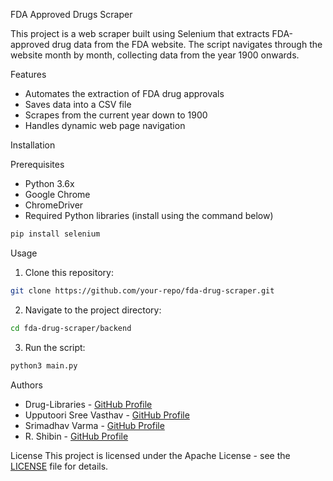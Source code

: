 FDA Approved Drugs Scraper

This project is a web scraper built using Selenium that extracts FDA-approved drug data from the FDA website. The script navigates through the website month by month, collecting data from the year 1900 onwards.

Features
- Automates the extraction of FDA drug approvals
- Saves data into a CSV file
- Scrapes from the current year down to 1900
- Handles dynamic web page navigation

Installation

Prerequisites
- Python 3.6x
- Google Chrome
- ChromeDriver
- Required Python libraries (install using the command below)

```sh
pip install selenium
```

Usage

1. Clone this repository:
```sh
git clone https://github.com/your-repo/fda-drug-scraper.git
```
2. Navigate to the project directory:
```sh
cd fda-drug-scraper/backend
```
3. Run the script:
```sh
python3 main.py
```

Authors

- Drug-Libraries - [GitHub Profile](https://github.com/Drug-Libraries)
- Upputoori Sree Vasthav - [GitHub Profile](https://github.com/SreeVasthav-Upputoori)
- Srimadhav Varma - [GitHub Profile](https://github.com/Srimadhav-varma)
- R. Shibin - [GitHub Profile](https://github.com/Shibin17)

License
This project is licensed under the Apache License - see the [LICENSE](LICENSE) file for details.

